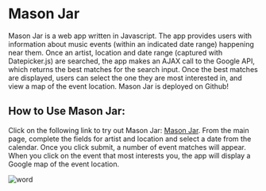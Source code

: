 
# **Mason Jar**

Mason Jar is a web app written in Javascript. The app provides users with information about music events (within an indicated date range) happening near them. Once an artist, location and date range (captured with Datepicker.js) are searched, the app makes an AJAX call to the Google API, which returns the best matches for the search input. Once the best matches are displayed, users can select the one they are most interested in, and view a map of the event location. Mason Jar is deployed on Github!


## **How to Use Mason Jar:**

Click on the following link to try out Mason Jar: [Mason Jar](https://dalep1988.github.io/Project-1-MasonJar/). 
From the main page, complete the fields for artist and location and select a date from the calendar. Once you click submit, a number of event matches will appear. When you click on the event that most interests you, the app will display a Google map of the event location.


![word](https://user-images.githubusercontent.com/38080854/46483332-3ad2dc80-c7ac-11e8-8322-4e2def49fc30.png)
